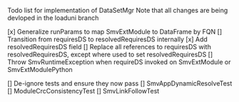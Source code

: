 Todo list for implementation of DataSetMgr
Note that all changes are being devloped in the loaduni branch

[x] Generalize runParams to map SmvExtModule to DataFrame by FQN
[] Transition from requiresDS to resolvedRequiresDS internally
  [x] Add resolvedRequiresDS field
  [] Replace all references to requiresDS with resolvedRequiresDS, except where used to set resolvedRequiresDS
  [] Throw SmvRuntimeException when requireDS invoked on SmvExtModule or SmvExtModulePython

[] De-ignore tests and ensure they now pass
  [] SmvAppDynamicResolveTest
  [] ModuleCrcConsistencyTest
  [] SmvLinkFollowTest
